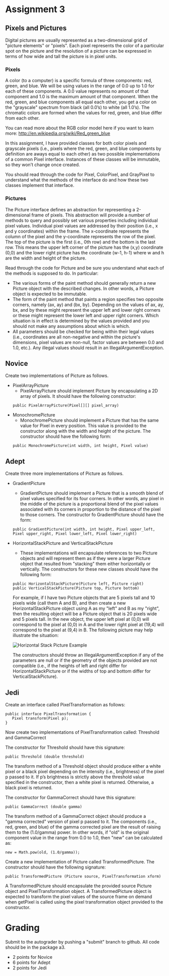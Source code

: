 # Assignment 3

## Pixels and Pictures

Digital pictures are usually represented as a two-dimensional grid of "picture elements" or "pixels". Each pixel represents the color of a particular spot on the picture and the resolution of a picture can be expressed in terms of how wide and tall the picture is in pixel units.  

### Pixels

A color (to a computer) is a specific formula of three components: red, green, and blue. We will be using values in the range of 0.0 up to 1.0 for each of these components. A 0.0 value represents no amount of that component and 1.0 is the maximum amount of that component. When the red, green, and blue components all equal each other, you get a color on the "grayscale" spectrum from black (all 0.0’s) to white (all 1.0’s). The chromatic colors are formed when the values for red, green, and blue differ from each other.

You can read more about the RGB color model here if you want to learn more: http://en.wikipedia.org/wiki/Red_green_blue

In this assignment, I have provided classes for both color pixels and grayscale pixels (i.e., pixels where the red, green, and blue components by definition are aways equal to each other) as two possible implementations of a common Pixel interface. Instances of these classes will be immutable, so they won’t change once created. 

You should read through the code for Pixel, ColorPixel, and GrayPixel to understand what the methods of the interface do and how these two classes implement that interface.

### Pictures

The Picture interface defines an abstraction for representing a 2-dimensional frame of pixels. This abstraction will provide a number of methods to query and possibly set various properties including individual pixel values. Individual pixel values are addressed by their position (i.e., x and y coordinates) within the frame. The x-coordinate represents the column of the pixel and the y-coordinate represents the row of the pixel. The top of the picture is the first (i.e., 0th row) and the bottom is the last row. This means the upper left corner of the picture has the (x,y) coordinate (0,0) and the lower right picture has the coordinate (w-1, h-1) where w and h are the width and height of the picture.

Read through the code for Picture and be sure you understand what each of the methods is supposed to do. In particular:

 * The various forms of the paint method should generally return a new Picture object with the described changes. In other words, a Picture object is expected to be immutable.
 * The form of the paint method that paints a region specifies two opposite corners, namely (ax, ay) and (bx, by). Depending on the values of ax, ay, bx, and by these might represent the upper left and lower right corners or these might represent the lower left and upper right corners. Which situation is in effect is determined by the values provided and you should not make any assumptions about which is which.
 * All parameters should be checked for being within their legal values (i.e., coordinates are all non-negative and within the picture's dimensions, pixel values are non-null, factor values are between 0.0 and 1.0, etc.). Any illegal values should result in an IllegalArgumentException. 
 
## Novice

Create two implementations of Picture as follows.

 * PixelArrayPicture
   * PixelArrayPicture should implement Picture by encapsulating a 2D array of pixels. It should have the following constructor:   
   ```
   public PixelArrayPicture(Pixel[][] pixel_array)
   ```
 * MonochromePicture
   * MonochromePicture should implement a Picture that has the same value for Pixel in every position. This value is provided to the constructor along with the width and height of the picture. The constructor should have the following form:
   ```
   public MonochromePicture(int width, int height, Pixel value)
   ```
   
 ## Adept
 Create three more implementations of Picture as follows.
 
 * GradientPicture
   * GradientPicture should implement a Picture that is a smooth blend of pixel values specified for its four corners. In other words, any pixel in the middle of the picture is a proportional blend of the pixel values associated with its corners in proportion to the distance of the pixel to those corners. The constructor fo GradientPicture should have the form:
   ```
   public GradientPicture(int width, int height, Pixel upper_left, Pixel upper_right, Pixel lower_left, Pixel lower_right)
   ```
   
 * HorizontalStackPicture and VerticalStackPicture
   * These implementations will encapsulate references to two Picture objects and will represent them as if they were a larger Picture object that resulted from "stacking" them either horizontally or vertically. The constructors for these new classes should have the following form:
   
   ```
   public HorizontalStackPicture(Picture left, Picture right)
   public VerticalStackPicture(Picture top, Picture bottom)
   ```
   
   For example, if I have two Picture objects that are 5 pixels tall and 10 pixels wide (call them A and B), and then create a new HorizontalStackPicture object using A as my "left" and B as my "right", then the resulting object will be a Picture object that is 20 pixels wide and 5 pixels tall. In the new object, the upper left pixel at (0,0) will correspond to the pixel at (0,0) in A and the lower right pixel at (19,4) will correspond to the pixel at (9,4) in B. The following picture may help illustrate the situation:
   
   ![Horizontal Stack Picture Example](http://www.cs.unc.edu/~kmp/comp401fall18/assignments/a3/horiz-stack-example.png "Horizontal Stack Picture Example")

   The constructors should throw an IllegalArgumentException if any of the parameters are null or if the geometry of the objects provided are not compatible (i.e., if the heights of left and right differ for HorizontalStackPicture or if the widths of top and bottom differ for VerticalStackPicture).
   
## Jedi

Create an interface called PixelTransformation as follows:

```
public interface PixelTransformation {
   Pixel transform(Pixel p);
}
```

Now create two implementations of PixelTransformation called: Threshold and GammaCorrect

The constructor for Threshold should have this signature:

```
public Threshold (double threshold)
```

The transform method of a Threshold object should produce either a white pixel or a black pixel depending on the intensity (i.e., brightness) of the pixel p passed to it. If p’s brightness is strictly above the threshold value specified in the constructor, then a white pixel is returned. Otherwise, a black pixel is returned.

The constructor for GammaCorrect should have this signature:

```
public GammaCorrect (double gamma)
```

The transform method of a GammaCorrect object should produce a "gamma corrected" version of pixel p passed to it. The components (i.e., red, green, and blue) of the gamma corrected pixel are the result of raising them to the (1.0/gamma) power. In other words, if "old" is the original component value in the range from 0.0 to 1.0, then "new" can be calculated as:

```
new = Math.pow(old, (1.0/gamma));
```

Create a new implementation of Picture called TransformedPicture. The constructor should have the following signature:

```
public TransformedPicture (Picture source, PixelTransformation xform)
```

A TransformedPicture should encapsulate the provided source Picture object and PixelTransformation object. A TransformedPicture object is expected to transform the pixel values of the source frame on demand when getPixel is called using the pixel transformation object provided to the constructor.

# Grading

Submit to the autograder by pushing a "submit" branch to github. All code should be in the package a3.
* 2 points for Novice
* 6 points for Adept
* 2 points for Jedi

